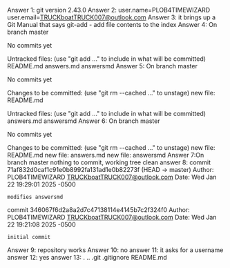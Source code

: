 Answer 1: git version 2.43.0
Answer 2: user.name=PLOB4TIMEWIZARD
          user.email=TRUCKboatTRUCK007@outlook.com
Answer 3: it brings up a Git Manual that says git-add - add file contents to the index
Answer 4: On branch master

No commits yet

Untracked files:
  (use "git add <file>..." to include in what will be committed)
        README.md
        answers.md
        answersmd
Answer 5: On branch master

No commits yet

Changes to be committed:
  (use "git rm --cached <file>..." to unstage)
        new file:   README.md

Untracked files:
  (use "git add <file>..." to include in what will be committed)
        answers.md
        answersmd
Answer 6: On branch master

No commits yet

Changes to be committed:
  (use "git rm --cached <file>..." to unstage)
        new file:   README.md
        new file:   answers.md
        new file:   answersmd
Answer 7:On branch master
nothing to commit, working tree clean
answer 8: commit 71af832d0caf1c91e0b8992fa131ad1e0b82273f (HEAD -> master)
Author: PLOB4TIMEWIZARD <TRUCKboatTRUCK007@outlook.com>
Date:   Wed Jan 22 19:29:01 2025 -0500

    modifies answersmd

commit 346067f6d2a8a2d7c47138114e4145b7c2f324f0
Author: PLOB4TIMEWIZARD <TRUCKboatTRUCK007@outlook.com>
Date:   Wed Jan 22 19:21:08 2025 -0500

    initial commit
Answer 9: repository works
Answer 10: no
answer 11: it asks for a username
answer 12: yes
answer 13: .  ..  .git  .gitignore  README.md
